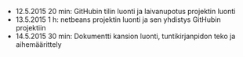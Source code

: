* 12.5.2015 20 min: GitHubin tilin luonti ja laivanupotus projektin luonti
* 13.5.2015 1 h: netbeans projektin luonti ja sen yhdistys GitHubin projektiin
* 14.5.2015 30 min: Dokumentti kansion luonti, tuntikirjanpidon teko ja aihemäärittely

